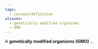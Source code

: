 ```yaml
---
tags:
  - concept/definition
aliases:
  - genetically modified organisms
  - GMO
---
```

A **genetically modified organisms (GMO)** ...